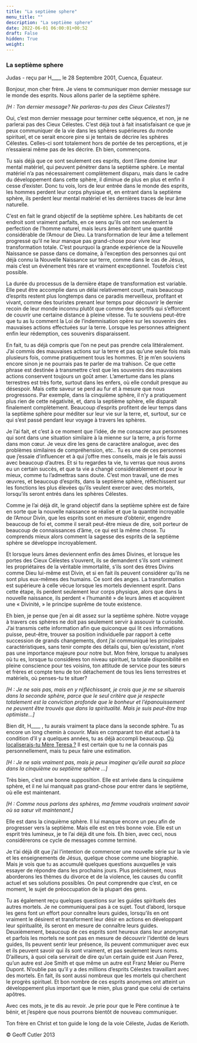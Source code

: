 ```yaml
---
title: "La septième sphere"
menu_title: ""
description: "La septième sphere"
date: 2022-06-01 06:00:01+00:52
draft: False
hidden: True
weight:
---
```

### La septième sphere

Judas - reçu par H____ le 28 Septembre 2001, Cuenca, Équateur.

Bonjour, mon cher frère. Je viens te communiquer mon dernier message sur le monde des esprits. Nous allons parler de la septième sphère.

*[H : Ton dernier message? Ne parleras-tu pas des Cieux Célestes?]*

Oui, c’est mon dernier message pour terminer cette séquence, et non, je ne parlerai pas des Cieux Célestes. C’est déjà tout à fait insatisfaisant ce que je peux communiquer de la vie dans les sphères supérieures du monde spirituel, et ce serait encore pire si je tentais de décrire les sphères Célestes. Celles-ci sont totalement hors de portée de tes perceptions, et je n’essaierai même pas de les décrire. Eh bien, commençons.

Tu sais déjà que ce sont seulement ces esprits, dont l’âme domine leur mental matériel, qui peuvent pénétrer dans la septième sphère. Le mental matériel n’a pas nécessairement complètement disparu, mais dans le cadre du développement dans cette sphère, il diminue de plus en plus et enfin il cesse d’exister. Donc tu vois, lors de leur entrée dans le monde des esprits, les hommes perdent leur corps physique et, en entrant dans la septième sphère, ils perdent leur mental matériel et les dernières traces de leur âme naturelle.

C’est en fait le grand objectif de la septième sphère. Les habitants de cet endroit sont vraiment  parfaits, en ce sens qu’ils ont non seulement la perfection de l’homme naturel, mais leurs âmes abritent une quantité considérable de l’Amour de Dieu. La transformation de leur âme a tellement progressé qu’il ne leur manque pas grand-chose pour vivre leur transformation totale. C’est pourquoi la grande expérience de la Nouvelle Naissance se passe dans ce domaine, à l’exception des personnes qui ont déjà connu la Nouvelle Naissance sur terre, comme dans le cas de Jésus, mais c’est un événement très rare et vraiment exceptionnel. Toutefois c’est possible.

La durée du processus de la dernière étape de transformation est variable. Elle peut être accomplie dans un délai relativement court, mais beaucoup d’esprits restent plus longtemps dans ce paradis merveilleux, profitant et vivant, comme des touristes prenant leur temps pour découvrir le dernier recoin de leur monde inconnu plutôt que comme des sportifs qui s’efforcent de couvrir une certaine distance à pleine vitesse. Tu te souviens peut-être que tu as lu comment la Loi de l’indemnisation opère sur les souvenirs des mauvaises actions effectuées sur la terre. Lorsque les personnes atteignent enfin leur rédemption, ces souvenirs disparaissent.

En fait, tu as déjà compris que l’on ne peut pas prendre cela littéralement. J’ai commis des mauvaises actions sur la terre et pas qu’une seule fois mais plusieurs fois, comme pratiquement tous les hommes. Et je m’en souviens encore sinon je ne pourrais pas te parler de ma trahison. Ce que cette phrase est destinée à transmettre c’est que les souvenirs des mauvaises actions conservent toujours un goût amer. L’amertume dans les plans terrestres est très forte, surtout dans les enfers, où elle conduit presque au désespoir. Mais cette saveur se perd au fur et à mesure que nous progressons. Par exemple, dans la cinquième sphère, il n’y a pratiquement plus rien de cette négativité, et, dans la septième sphère, elle disparaît finalement complètement. Beaucoup d’esprits profitent de leur temps dans la septième sphère pour méditer sur leur vie sur la terre, et, surtout, sur ce qui s’est passé pendant leur voyage à travers les sphères.

Je l’ai fait, et c’est à ce moment que l’idée, de me consacrer aux personnes qui sont dans une situation similaire à la mienne sur la terre, a pris forme dans mon cœur. Je veux dire les gens de caractère analogue, avec des problèmes similaires de compréhension, etc.. Tu es une de ces personnes que j’essaie d’influencer et à qui j’offre mes conseils, mais je le fais aussi avec beaucoup d’autres. Et si tu regardes ta vie, tu verras que nous avons eu un certain succès, et que ta vie a changé considérablement et pour le mieux, comme tu l’admettras sans doute. C’est mon travail, une de mes œuvres, et beaucoup d’esprits, dans la septième sphère, réfléchissent sur les fonctions les plus élevées qu’ils veulent exercer avec des mortels, lorsqu’ils seront entrés dans les sphères Célestes.

Comme je l’ai déjà dit, le grand objectif dans la septième sphère est de faire en sorte que la nouvelle naissance se réalise et que la quantité incroyable de l’Amour Divin, que les esprits sont en mesure d’obtenir, engendre beaucoup de foi et, comme il serait peut-être mieux de dire, soit porteur de beaucoup de connaissances d’âme, ce qui est la même chose. Tu comprends mieux alors comment la sagesse des esprits de la septième sphère se développe incroyablement.

Et lorsque leurs âmes deviennent enfin des âmes Divines, et lorsque les portes des Cieux Célestes s’ouvrent, ils se demandent s’ils sont vraiment les propriétaires de la véritable immortalité, s’ils sont des êtres Divins comme Dieu lui-même est Divin, et si en fait ils peuvent considérer qu’ils ne sont plus eux-mêmes des humains. Ce sont des anges. La transformation est supérieure à celle vécue lorsque les mortels deviennent esprit. Dans cette étape, ils perdent seulement leur corps physique, alors que dans la nouvelle naissance, ils perdent « l’humanité » de leurs âmes et acquièrent une « Divinité, » le principe suprême de toute existence.

Eh bien, je pense que j’en ai dit assez sur la septième sphère. Notre voyage à travers ces sphères ne doit pas seulement servir à assouvir ta curiosité. J’ai transmis cette information afin que quiconque qui lit ces informations puisse, peut-être, trouver sa position individuelle par rapport à cette succession de grands changements, dont j’ai communiqué les principales caractéristiques, sans tenir compte des détails qui, bien qu’existant, n’ont pas une importance majeure pour notre but. Mon frère, lorsque tu analyses où tu es, lorsque tu considères ton niveau spirituel, ta totale disponibilité en pleine conscience pour tes voisins, ton attitude de service pour tes sœurs et frères et compte tenu de ton  détachement de tous les liens terrestres et matériels, où penses-tu te situer?

*[H : Je ne sais pas, mais en y réfléchissant, je crois que je me se situerais dans la seconde sphère, parce que le seul critère que je respecte totalement est la conviction profonde que le bonheur et l’épanouissement ne peuvent être trouvés que dans la spiritualité. Mais je suis peut-être trop optimiste…]*

Bien dit, H____ , tu aurais vraiment ta place dans la seconde sphère. Tu as encore un long chemin à couvrir. Mais en comparant ton état actuel à ta condition d’il y a quelques années, tu as déjà accompli beaucoup. [Où localiserais-tu Mère Teresa ?](/fr-contemporary-messages/fr-contemporary-messages-by-date-order/fr-contemporary-messages-2008/fr-2008-1-19-1-na-mother-teresa/) Il est certain que tu ne la connais pas personnellement, mais tu peux faire une estimation.

*[H : Je ne sais vraiment pas, mais je peux imaginer qu’elle aurait sa place dans la cinquième ou septième sphère …]*

Très bien, c’est une bonne supposition. Elle est arrivée dans la cinquième sphère, et il ne lui manquait pas grand-chose pour entrer dans le septième, où elle est maintenant.

*[H : Comme nous parlons des sphères, ma femme voudrais vraiment savoir où sa sœur vit maintenant.]*

Elle est dans la cinquième sphère. Il lui manque encore un peu afin de progresser vers la septième. Mais elle est en très bonne voie. Elle est un esprit très lumineux, je te l’ai déjà dit une fois. Eh bien, avec ceci, nous considérerons ce cycle de messages comme terminé.

Je t’ai déjà dit que j’ai l’intention de commencer une nouvelle série sur la vie et les enseignements de Jésus, quelque chose comme une biographie. Mais je vois que tu as accumulé quelques questions auxquelles je vais essayer de répondre dans les prochains jours. Plus précisément, nous aborderons les thèmes du divorce et de la violence, les causes du conflit actuel et ses solutions possibles. On peut comprendre que c’est, en ce moment, le sujet de préoccupation de la plupart des gens.

Tu as également reçu quelques questions sur les guides spirituels des autres mortels. Je ne communiquerai pas à ce sujet. Tout d’abord, lorsque les gens font un effort pour connaître leurs guides, lorsqu’ils en ont vraiment le désirent et transforment leur désir en actions en développant leur spiritualité, ils seront en mesure de connaître leurs guides. Deuxièmement, beaucoup de ces esprits sont heureux dans leur anonymat et parfois les mortels ne sont pas en mesure de découvrir l’identité de leurs guides, Ils peuvent sentir leur présence, ils peuvent communiquer avec eux et ils peuvent savoir qui ils sont vraiment, et pas seulement leurs noms. D’ailleurs, à quoi cela servirait de dire qu’un certain guide est Juan Perez, qu’un autre est Joe Smith et que même un autre est Franz Meier ou Pierre Dupont. N’oublie pas qu’il y a des millions d’esprits Célestes travaillant avec des mortels. En fait, ils sont aussi nombreux que les mortels qui cherchent le progrès spirituel. Et bon nombre de ces esprits anonymes ont atteint un développement plus important que le mien, plus grand que celui de certains apôtres.

Avec ces mots, je te dis au revoir. Je prie pour que le Père continue à te bénir, et j’espère que nous pourrons bientôt de nouveau communiquer.

Ton frère en Christ et ton guide le long de la voie Céleste, Judas de Kerioth.

© Geoff Cutler 2013
